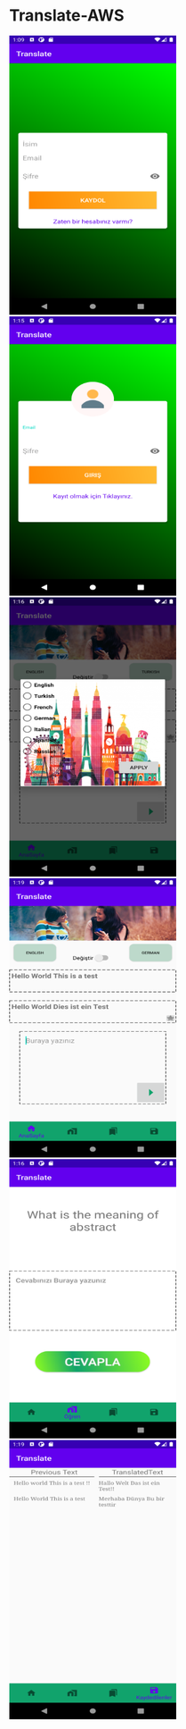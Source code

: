 # Translate-AWS
<img src = "images/register.png" width="300" height="500"/>
<img src = "images/login.png" width="300" height="500" />
<img src = "images/languages.png" width="300" height="500" />
<img src = "images/home.png" width="300" height="500">
<img src = "images/learn.png" width="300" height="500">
<img src = "images/saved.png" width="300" height="500">

 
